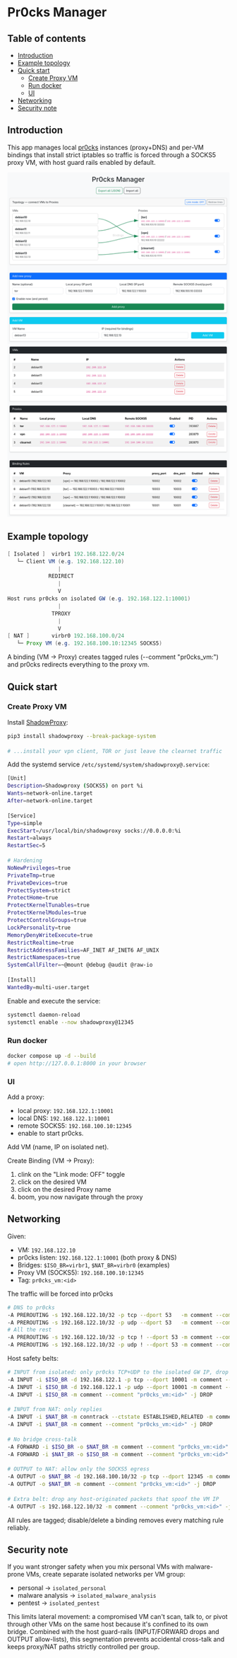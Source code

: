 # Pr0cks Manager

## Table of contents
- [Introduction](#introduction)
- [Example topology](#example-topology)
- [Quick start](#quick-start)
  - [Create Proxy VM](#create-proxy-vm)
  - [Run docker](#run-docker)
  - [UI](#ui)
- [Networking](#networking)
- [Security note](#security-note)

## Introduction
This app manages local [pr0cks](https://github.com/n1nj4sec/pr0cks) instances (proxy+DNS) and per-VM bindings that install strict iptables so traffic is forced through a SOCKS5 proxy VM, with host guard rails enabled by default.

![Topology](imgs/topology.png "Topology")
![Status](imgs/status.png "Status")


## Example topology
```java
[ Isolated ]  virbr1 192.168.122.0/24
   └─ Client VM (e.g. 192.168.122.10)
                |
             REDIRECT
                |
                V
Host runs pr0cks on isolated GW (e.g. 192.168.122.1:10001)
                |
              TPROXY
                |
                V
[ NAT ]       virbr0 192.168.100.0/24
   └─ Proxy VM (e.g. 192.168.100.10:12345 SOCKS5)
```

A binding (VM → Proxy) creates tagged rules (--comment "pr0cks_vm:<id>") and pr0cks redirects everything to the proxy vm.

## Quick start
### Create Proxy VM
Install [ShadowProxy](https://github.com/guyingbo/shadowproxy):
```bash
pip3 install shadowproxy --break-package-system

# ...install your vpn client, TOR or just leave the clearnet traffic
```

Add the systemd service `/etc/systemd/system/shadowproxy@.service`:
```bash
[Unit]
Description=Shadowproxy (SOCKS5) on port %i
Wants=network-online.target
After=network-online.target

[Service]
Type=simple
ExecStart=/usr/local/bin/shadowproxy socks://0.0.0.0:%i
Restart=always
RestartSec=5

# Hardening
NoNewPrivileges=true
PrivateTmp=true
PrivateDevices=true
ProtectSystem=strict
ProtectHome=true
ProtectKernelTunables=true
ProtectKernelModules=true
ProtectControlGroups=true
LockPersonality=true
MemoryDenyWriteExecute=true
RestrictRealtime=true
RestrictAddressFamilies=AF_INET AF_INET6 AF_UNIX
RestrictNamespaces=true
SystemCallFilter=~@mount @debug @audit @raw-io

[Install]
WantedBy=multi-user.target
```

Enable and execute the service:
```bash
systemctl daemon-reload
systemctl enable --now shadowproxy@12345
```

### Run docker
```bash
docker compose up -d --build
# open http://127.0.0.1:8000 in your browser
```

### UI
Add a proxy:
- local proxy: `192.168.122.1:10001`
- local DNS: `192.168.122.1:10001`
- remote SOCKS5: `192.168.100.10:12345`
- enable to start pr0cks.

Add VM (name, IP on isolated net).

Create Binding (VM → Proxy):
1. clink on the "Link mode: OFF" toggle
2. click on the desired VM
3. click on the desired Proxy name
4. boom, you now navigate through the proxy

## Networking
Given:
- VM: `192.168.122.10`
- pr0cks listen: `192.168.122.1:10001` (both proxy & DNS)
- Bridges: `$ISO_BR=virbr1`, `$NAT_BR=virbr0` (examples)
- Proxy VM (SOCKS5): `192.168.100.10:12345`
- Tag: `pr0cks_vm:<id>`

The traffic will be forced into pr0cks
```bash
# DNS to pr0cks
-A PREROUTING -s 192.168.122.10/32 -p tcp --dport 53   -m comment --comment "pr0cks_vm:<id>" -j REDIRECT --to-ports 10001
-A PREROUTING -s 192.168.122.10/32 -p udp --dport 53   -m comment --comment "pr0cks_vm:<id>" -j REDIRECT --to-ports 10001
# All the rest
-A PREROUTING -s 192.168.122.10/32 -p tcp ! --dport 53 -m comment --comment "pr0cks_vm:<id>" -j REDIRECT --to-ports 10001
-A PREROUTING -s 192.168.122.10/32 -p udp ! --dport 53 -m comment --comment "pr0cks_vm:<id>" -j REDIRECT --to-ports 10001
```

Host safety belts:
```bash
# INPUT from isolated: only pr0cks TCP+UDP to the isolated GW IP, drop the rest
-A INPUT -i $ISO_BR -d 192.168.122.1 -p tcp --dport 10001 -m comment --comment "pr0cks_vm:<id>" -j ACCEPT
-A INPUT -i $ISO_BR -d 192.168.122.1 -p udp --dport 10001 -m comment --comment "pr0cks_vm:<id>" -j ACCEPT
-A INPUT -i $ISO_BR -m comment --comment "pr0cks_vm:<id>" -j DROP

# INPUT from NAT: only replies
-A INPUT -i $NAT_BR -m conntrack --ctstate ESTABLISHED,RELATED -m comment --comment "pr0cks_vm:<id>" -j ACCEPT
-A INPUT -i $NAT_BR -m comment --comment "pr0cks_vm:<id>" -j DROP

# No bridge cross-talk
-A FORWARD -i $ISO_BR -o $NAT_BR -m comment --comment "pr0cks_vm:<id>" -j DROP
-A FORWARD -i $NAT_BR -o $ISO_BR -m comment --comment "pr0cks_vm:<id>" -j DROP

# OUTPUT to NAT: allow only the SOCKS5 egress
-A OUTPUT -o $NAT_BR -d 192.168.100.10/32 -p tcp --dport 12345 -m comment --comment "pr0cks_vm:<id>" -j ACCEPT
-A OUTPUT -o $NAT_BR -m comment --comment "pr0cks_vm:<id>" -j DROP

# Extra belt: drop any host-originated packets that spoof the VM IP
-A OUTPUT -s 192.168.122.10/32 -m comment --comment "pr0cks_vm:<id>" -j DROP
```

All rules are tagged; disable/delete a binding removes every matching rule reliably.

## Security note

If you want stronger safety when you mix personal VMs with malware-prone VMs, create separate isolated networks per VM group:
- personal → `isolated_personal`
- malware analysis → `isolated_malware_analysis`
- pentest → `isolated_pentest`

This limits lateral movement: a compromised VM can't scan, talk to, or pivot through other VMs on the same host because it's confined to its own bridge. Combined with the host guard-rails (INPUT/FORWARD drops and OUTPUT allow-lists), this segmentation prevents accidental cross-talk and keeps proxy/NAT paths strictly controlled per group.
